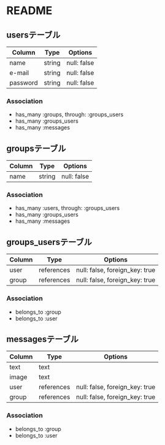 # README

## usersテーブル

|Column|Type|Options|
|------|----|-------|
|name|string|null: false|
|e-mail|string|null: false|
|password|string|null: false|

### Association
- has_many :groups, through: :groups_users
- has_many :groups_users
- has_many :messages

## groupsテーブル

|Column|Type|Options|
|------|----|-------|
|name|string|null: false|

### Association
- has_many :users, through: :groups_users
- has_many :groups_users
- has_many :messages

## groups_usersテーブル

|Column|Type|Options|
|------|----|-------|
|user|references|null: false, foreign_key: true|
|group|references|null: false, foreign_key: true|

### Association
- belongs_to :group
- belongs_to :user

## messagesテーブル

|Column|Type|Options|
|------|----|-------|
|text|text||
|image|text||
|user|references|null: false, foreign_key: true|
|group|references|null: false, foreign_key: true|

### Association
- belongs_to :group
- belongs_to :user
